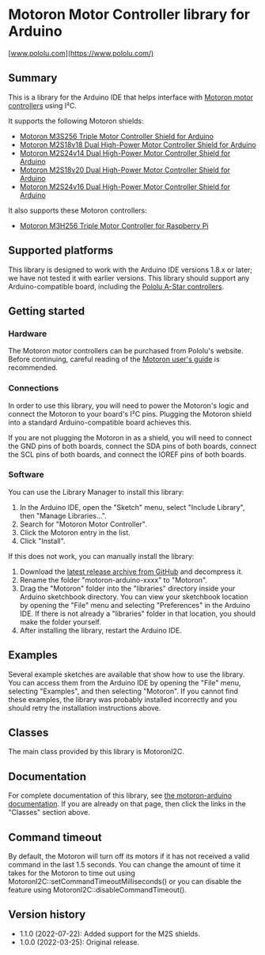 # Motoron Motor Controller library for Arduino

[www.pololu.com](https://www.pololu.com/)

## Summary

This is a library for the Arduino IDE that helps interface with
[Motoron motor controllers][motoron] using I&sup2;C.

It supports the following Motoron shields:

- [Motoron M3S256 Triple Motor Controller Shield for Arduino][M3S256]
- [Motoron M2S18v18 Dual High-Power Motor Controller Shield for Arduino][M2S18v18]
- [Motoron M2S24v14 Dual High-Power Motor Controller Shield for Arduino][M2S24v14]
- [Motoron M2S18v20 Dual High-Power Motor Controller Shield for Arduino][M2S18v20]
- [Motoron M2S24v16 Dual High-Power Motor Controller Shield for Arduino][M2S24v16]

It also supports these Motoron controllers:

- [Motoron M3H256 Triple Motor Controller for Raspberry Pi][M3H256]

## Supported platforms

This library is designed to work with the Arduino IDE versions 1.8.x or later;
we have not tested it with earlier versions.  This library should support any
Arduino-compatible board, including the [Pololu A-Star controllers][a-star].

## Getting started

### Hardware

The Motoron motor controllers can be purchased from Pololu's website.
Before continuing, careful reading of the [Motoron user's guide][guide]
is recommended.

### Connections

In order to use this library, you will need to power the Motoron's
logic and connect the Motoron to your board's I&sup2;C pins.  Plugging the
Motoron shield into a standard Arduino-compatible board achieves this.

If you are not plugging the Motoron in as a shield, you will need to connect
the GND pins of both boards, connect the SDA pins of both boards, connect
the SCL pins of both boards, and connect the IOREF pins of both boards.

### Software

You can use the Library Manager to install this library:

1. In the Arduino IDE, open the "Sketch" menu, select "Include Library", then
   "Manage Libraries...".
2. Search for "Motoron Motor Controller".
3. Click the Motoron entry in the list.
4. Click "Install".

If this does not work, you can manually install the library:

1. Download the [latest release archive from GitHub][releases]
   and decompress it.
2. Rename the folder "motoron-arduino-xxxx" to "Motoron".
3. Drag the "Motoron" folder into the "libraries" directory inside your
   Arduino sketchbook directory. You can view your sketchbook location by
   opening the "File" menu and selecting "Preferences" in the Arduino IDE. If
   there is not already a "libraries" folder in that location, you should make
   the folder yourself.
4. After installing the library, restart the Arduino IDE.

## Examples

Several example sketches are available that show how to use the library. You can
access them from the Arduino IDE by opening the "File" menu, selecting
"Examples", and then selecting "Motoron". If you cannot find these
examples, the library was probably installed incorrectly and you should retry
the installation instructions above.

## Classes

The main class provided by this library is MotoronI2C.

## Documentation

For complete documentation of this library, see
[the motoron-arduino documentation][doc].
If you are already on that page, then click the links in the "Classes" section above.

## Command timeout

By default, the Motoron will turn off its motors if it has not received a valid
command in the last 1.5 seconds.  You can change the amount of time it
takes for the Motoron to time out using MotoronI2C::setCommandTimeoutMilliseconds()
or you can disable the feature using
MotoronI2C::disableCommandTimeout().

## Version history

* 1.1.0 (2022-07-22): Added support for the M2S shields.
* 1.0.0 (2022-03-25): Original release.

[motoron]: https://pololu.com/motoron
[M3S256]: https://www.pololu.com/product/5030
[M3H256]: https://www.pololu.com/product/5033
[M2S18v18]: https://www.pololu.com/product/5036
[M2S24v14]: https://www.pololu.com/product/5039
[M2S18v20]: https://www.pololu.com/product/5042
[M2S24v16]: https://www.pololu.com/product/5045
[a-star]: https://www.pololu.com/a-star
[releases]: https://github.com/pololu/motoron-arduino/releases
[doc]: https://pololu.github.io/motoron-arduino/
[guide]: https://www.pololu.com/docs/0J84
[ide]: https://www.arduino.cc/en/Main/Software
